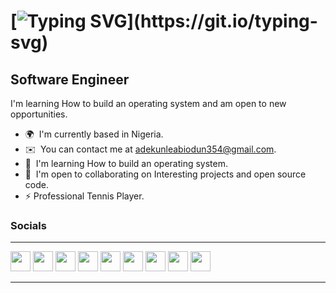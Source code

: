 <!--Hi ![](https://user-images.githubusercontent.com/18350557/176309783-0785949b-9127-417c-8b55-ab5a4333674e.gif)My name is Adekunle Abiodun-->
[![Typing SVG](https://readme-typing-svg.demolab.com?font=Fira+Code&pause=1000&color=2B94C3&width=435&lines=Hi+%F0%9F%91%8B+My+name+is+Adekunle+Abiodun;The+Future+%F0%9F%A4%94+.)](https://git.io/typing-svg)
========================================================================================================================================

Software Engineer
-----------------

I'm learning How to build an operating system and am open to new opportunities.

* 🌍  I'm currently based in Nigeria.
* ✉️  You can contact me at [adekunleabiodun354@gmail.com](mailto:adekunleabiodun354@gmail.com).
* 🧠  I'm learning How to build an operating system.
* 🤝  I'm open to collaborating on Interesting projects and open source code.
* ⚡ Professional Tennis Player.


### Socials
-----------------
<p align="left"> <a href="https://www.dev.to/Abiodun Adekunlehttps://dev.to/abiodun001world" target="_blank" rel="noreferrer"><img src="https://raw.githubusercontent.com/danielcranney/readme-generator/main/public/icons/socials/devdotto.svg" width="32" height="32" /></a> <a href="https://www.github.com/Abiodun001-world" target="_blank" rel="noreferrer"><img src="https://raw.githubusercontent.com/danielcranney/readme-generator/main/public/icons/socials/github.svg" width="32" height="32" /></a> <a href="https://https://hashnode.com/@Abiodun001.hashnode.dev" target="_blank" rel="noreferrer"><img src="https://raw.githubusercontent.com/danielcranney/readme-generator/main/public/icons/socials/hashnode.svg" width="32" height="32" /></a> <a href="https://www.linkedin.com/in/Https://linkedin.com/in/abiodun-adekunle-5407a6226" target="_blank" rel="noreferrer"><img src="https://raw.githubusercontent.com/danielcranney/readme-generator/main/public/icons/socials/linkedin.svg" width="32" height="32" /></a> <a href="https://www.polywork.com/https://www.polywork.com/abiodun001" target="_blank" rel="noreferrer"><img src="https://raw.githubusercontent.com/danielcranney/readme-generator/main/public/icons/socials/polywork.svg" width="32" height="32" /></a> <a href="http://www.medium.com/https://medium.com/@adekunleabiodun354" target="_blank" rel="noreferrer"><img src="https://raw.githubusercontent.com/danielcranney/readme-generator/main/public/icons/socials/medium.svg" width="32" height="32" /></a> <a href="https://www.stackoverflow.com/users/18880238/adekunle-abiodun" target="_blank" rel="noreferrer"><img src="https://raw.githubusercontent.com/danielcranney/readme-generator/main/public/icons/socials/stackoverflow.svg" width="32" height="32" /></a> <a href="https://www.twitter.com/Abiodun0019" target="_blank" rel="noreferrer"><img src="https://raw.githubusercontent.com/danielcranney/readme-generator/main/public/icons/socials/twitter.svg" width="32" height="32" /></a> <a href="https://www.twitch.tv/Abiodun006" target="_blank" rel="noreferrer"><img src="https://raw.githubusercontent.com/danielcranney/readme-generator/main/public/icons/socials/twitch.svg" width="32" height="32" /></a></p>

-----------------
